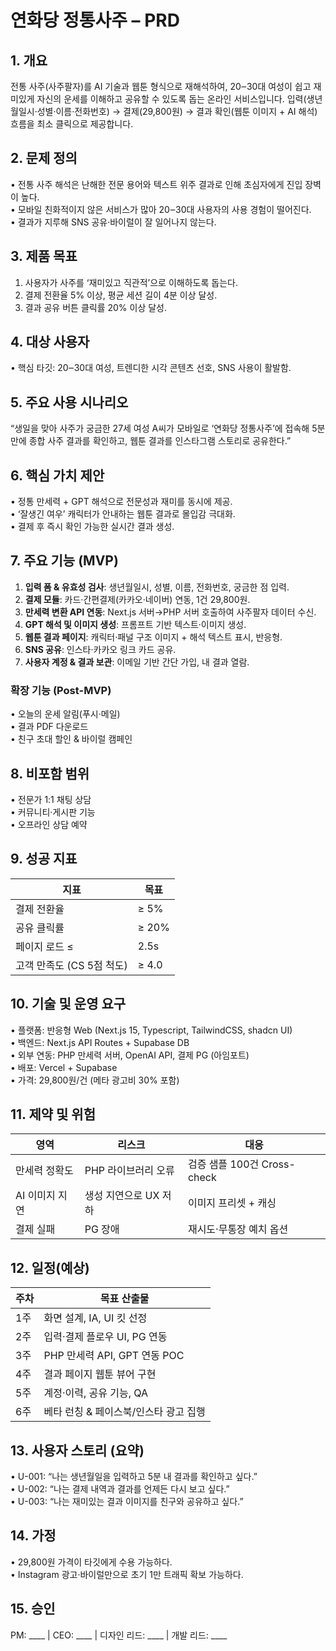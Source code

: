 # 연화당 정통사주 – PRD

## 1. 개요
전통 사주(사주팔자)를 AI 기술과 웹툰 형식으로 재해석하여, 20‒30대 여성이 쉽고 재미있게 자신의 운세를 이해하고 공유할 수 있도록 돕는 온라인 서비스입니다. 입력(생년월일시·성별·이름·전화번호) → 결제(29,800원) → 결과 확인(웹툰 이미지 + AI 해석) 흐름을 최소 클릭으로 제공합니다.

## 2. 문제 정의
• 전통 사주 해석은 난해한 전문 용어와 텍스트 위주 결과로 인해 초심자에게 진입 장벽이 높다.  
• 모바일 친화적이지 않은 서비스가 많아 20‒30대 사용자의 사용 경험이 떨어진다.  
• 결과가 지루해 SNS 공유·바이럴이 잘 일어나지 않는다.

## 3. 제품 목표
1. 사용자가 사주를 ‘재미있고 직관적’으로 이해하도록 돕는다.  
2. 결제 전환율 5% 이상, 평균 세션 길이 4분 이상 달성.  
3. 결과 공유 버튼 클릭률 20% 이상 달성.

## 4. 대상 사용자
• 핵심 타깃: 20‒30대 여성, 트렌디한 시각 콘텐츠 선호, SNS 사용이 활발함.

## 5. 주요 사용 시나리오
“생일을 맞아 사주가 궁금한 27세 여성 A씨가 모바일로 ‘연화당 정통사주’에 접속해 5분 만에 종합 사주 결과를 확인하고, 웹툰 결과를 인스타그램 스토리로 공유한다.”

## 6. 핵심 가치 제안
• 정통 만세력 + GPT 해석으로 전문성과 재미를 동시에 제공.  
• ‘잘생긴 여우’ 캐릭터가 안내하는 웹툰 결과로 몰입감 극대화.  
• 결제 후 즉시 확인 가능한 실시간 결과 생성.

## 7. 주요 기능 (MVP)
1. **입력 폼 & 유효성 검사**: 생년월일시, 성별, 이름, 전화번호, 궁금한 점 입력.  
2. **결제 모듈**: 카드·간편결제(카카오·네이버) 연동, 1건 29,800원.  
3. **만세력 변환 API 연동**: Next.js 서버→PHP 서버 호출하여 사주팔자 데이터 수신.  
4. **GPT 해석 및 이미지 생성**: 프롬프트 기반 텍스트·이미지 생성.  
5. **웹툰 결과 페이지**: 캐릭터·패널 구조 이미지 + 해석 텍스트 표시, 반응형.  
6. **SNS 공유**: 인스타·카카오 링크 카드 공유.  
7. **사용자 계정 & 결과 보관**: 이메일 기반 간단 가입, 내 결과 열람.

### 확장 기능 (Post-MVP)
• 오늘의 운세 알림(푸시·메일)  
• 결과 PDF 다운로드  
• 친구 초대 할인 & 바이럴 캠페인

## 8. 비포함 범위
• 전문가 1:1 채팅 상담  
• 커뮤니티·게시판 기능  
• 오프라인 상담 예약

## 9. 성공 지표
| 지표 | 목표 |
| --- | --- |
| 결제 전환율 | ≥ 5% |
| 공유 클릭률 | ≥ 20% |
| 페이지 로드 ≤ | 2.5s |
| 고객 만족도 (CS 5점 척도) | ≥ 4.0 |

## 10. 기술 및 운영 요구
• 플랫폼: 반응형 Web (Next.js 15, Typescript, TailwindCSS, shadcn UI)  
• 백엔드: Next.js API Routes + Supabase DB  
• 외부 연동: PHP 만세력 서버, OpenAI API, 결제 PG (아임포트)  
• 배포: Vercel + Supabase  
• 가격: 29,800원/건 (메타 광고비 30% 포함)

## 11. 제약 및 위험
| 영역 | 리스크 | 대응 |
| --- | --- | --- |
| 만세력 정확도 | PHP 라이브러리 오류 | 검증 샘플 100건 Cross-check |
| AI 이미지 지연 | 생성 지연으로 UX 저하 | 이미지 프리셋 + 캐싱 |
| 결제 실패 | PG 장애 | 재시도·무통장 예치 옵션 |

## 12. 일정(예상)
| 주차 | 목표 산출물 |
| --- | --- |
| 1주 | 화면 설계, IA, UI 킷 선정 |
| 2주 | 입력·결제 플로우 UI, PG 연동 |
| 3주 | PHP 만세력 API, GPT 연동 POC |
| 4주 | 결과 페이지 웹툰 뷰어 구현 |
| 5주 | 계정·이력, 공유 기능, QA |
| 6주 | 베타 런칭 & 페이스북/인스타 광고 집행 |

## 13. 사용자 스토리 (요약)
• U-001: “나는 생년월일을 입력하고 5분 내 결과를 확인하고 싶다.”  
• U-002: “나는 결제 내역과 결과를 언제든 다시 보고 싶다.”  
• U-003: “나는 재미있는 결과 이미지를 친구와 공유하고 싶다.”

## 14. 가정
• 29,800원 가격이 타깃에게 수용 가능하다.  
• Instagram 광고·바이럴만으로 초기 1만 트래픽 확보 가능하다.

## 15. 승인
PM: ____  | CEO: ____  | 디자인 리드: ____  | 개발 리드: ____